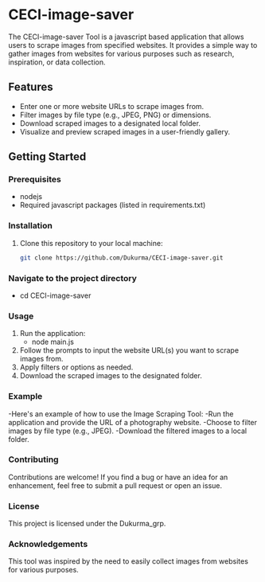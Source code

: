 # CECI-image-saver


The CECI-image-saver Tool is a javascript based  application that allows users to scrape images from specified websites. It provides a simple way to gather images from websites for various purposes such as research, inspiration, or data collection.

## Features

- Enter one or more website URLs to scrape images from.
- Filter images by file type (e.g., JPEG, PNG) or dimensions.
- Download scraped images to a designated local folder.
- Visualize and preview scraped images in a user-friendly gallery.

## Getting Started

### Prerequisites

- nodejs
- Required javascript packages (listed in requirements.txt)

### Installation

1. Clone this repository to your local machine:
   ```bash
   git clone https://github.com/Dukurma/CECI-image-saver.git

### Navigate to the project directory
- cd CECI-image-saver

### Usage
1. Run the application:
	- node main.js
2. Follow the prompts to input the website URL(s) you want to scrape images from.
3. Apply filters or options as needed.
4. Download the scraped images to the designated folder.

### Example

-Here's an example of how to use the Image Scraping Tool:
-Run the application and provide the URL of a photography website.
-Choose to filter images by file type (e.g., JPEG).
-Download the filtered images to a local folder.

### Contributing
Contributions are welcome! If you find a bug or have an idea for an enhancement, feel free to submit a pull request or open an issue.

### License
This project is licensed under the Dukurma_grp.

### Acknowledgements
This tool was inspired by the need to easily collect images from websites for various purposes.
